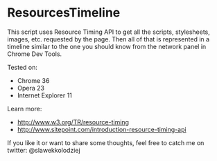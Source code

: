 # ResourcesTimeline

This script uses Resource Timing API to get all the scripts, stylesheets, images, etc. requested by the page. Then all of that is represented in a timeline similar to the one you should know from the network panel in Chrome Dev Tools.

Tested on:

* Chrome 36
* Opera 23
* Internet Explorer 11

Learn more:

* http://www.w3.org/TR/resource-timing
* http://www.sitepoint.com/introduction-resource-timing-api

If you like it or want to share some thoughts, feel free to catch me on twitter: @slawekkolodziej
